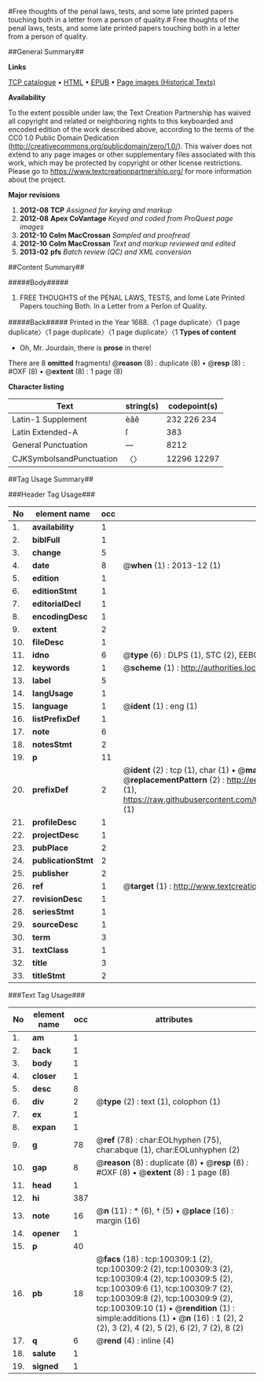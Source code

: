 #Free thoughts of the penal laws, tests, and some late printed papers touching both in a letter from a person of quality.#
Free thoughts of the penal laws, tests, and some late printed papers touching both in a letter from a person of quality.

##General Summary##

**Links**

[TCP catalogue](http://www.ota.ox.ac.uk/tcp/)  • 
[HTML](http://tei.it.ox.ac.uk/tcp/Texts-HTML/free/A40/A40420.html)  • 
[EPUB](http://tei.it.ox.ac.uk/tcp/Texts-EPUB/free/A40/A40420.epub) • 
[Page images (Historical Texts)](https://historicaltexts.jisc.ac.uk/eebo-13565892e)

**Availability**

To the extent possible under law, the Text Creation Partnership has waived all copyright and related or neighboring rights to this keyboarded and encoded edition of the work described above, according to the terms of the CC0 1.0 Public Domain Dedication (http://creativecommons.org/publicdomain/zero/1.0/). This waiver does not extend to any page images or other supplementary files associated with this work, which may be protected by copyright or other license restrictions. Please go to https://www.textcreationpartnership.org/ for more information about the project.

**Major revisions**

1. __2012-08__ __TCP__ *Assigned for keying and markup*
1. __2012-08__ __Apex CoVantage__ *Keyed and coded from ProQuest page images*
1. __2012-10__ __Colm MacCrossan__ *Sampled and proofread*
1. __2012-10__ __Colm MacCrossan__ *Text and markup reviewed and edited*
1. __2013-02__ __pfs__ *Batch review (QC) and XML conversion*

##Content Summary##

#####Body#####

1. FREE THOUGHTS of the PENAL LAWS, TESTS, and ſome Late Printed Papers touching Both. In a Letter from a Perſon of Quality.

#####Back#####
Printed in the Year 1688.〈1 page duplicate〉〈1 page duplicate〉〈1 page duplicate〉〈1 page duplicate〉〈1 
**Types of content**

  * Oh, Mr. Jourdain, there is **prose** in there!

There are 8 **omitted** fragments! 
 @__reason__ (8) : duplicate (8)  •  @__resp__ (8) : #OXF (8)  •  @__extent__ (8) : 1 page (8)

**Character listing**


|Text|string(s)|codepoint(s)|
|---|---|---|
|Latin-1 Supplement|èâê|232 226 234|
|Latin Extended-A|ſ|383|
|General Punctuation|—|8212|
|CJKSymbolsandPunctuation|〈〉|12296 12297|

##Tag Usage Summary##

###Header Tag Usage###

|No|element name|occ|attributes|
|---|---|---|---|
|1.|__availability__|1||
|2.|__biblFull__|1||
|3.|__change__|5||
|4.|__date__|8| @__when__ (1) : 2013-12 (1)|
|5.|__edition__|1||
|6.|__editionStmt__|1||
|7.|__editorialDecl__|1||
|8.|__encodingDesc__|1||
|9.|__extent__|2||
|10.|__fileDesc__|1||
|11.|__idno__|6| @__type__ (6) : DLPS (1), STC (2), EEBO-CITATION (1), OCLC (1), VID (1)|
|12.|__keywords__|1| @__scheme__ (1) : http://authorities.loc.gov/ (1)|
|13.|__label__|5||
|14.|__langUsage__|1||
|15.|__language__|1| @__ident__ (1) : eng (1)|
|16.|__listPrefixDef__|1||
|17.|__note__|6||
|18.|__notesStmt__|2||
|19.|__p__|11||
|20.|__prefixDef__|2| @__ident__ (2) : tcp (1), char (1)  •  @__matchPattern__ (2) : ([0-9\-]+):([0-9IVX]+) (1), (.+) (1)  •  @__replacementPattern__ (2) : http://eebo.chadwyck.com/downloadtiff?vid=$1&page=$2 (1), https://raw.githubusercontent.com/textcreationpartnership/Texts/master/tcpchars.xml#$1 (1)|
|21.|__profileDesc__|1||
|22.|__projectDesc__|1||
|23.|__pubPlace__|2||
|24.|__publicationStmt__|2||
|25.|__publisher__|2||
|26.|__ref__|1| @__target__ (1) : http://www.textcreationpartnership.org/docs/. (1)|
|27.|__revisionDesc__|1||
|28.|__seriesStmt__|1||
|29.|__sourceDesc__|1||
|30.|__term__|3||
|31.|__textClass__|1||
|32.|__title__|3||
|33.|__titleStmt__|2||


###Text Tag Usage###

|No|element name|occ|attributes|
|---|---|---|---|
|1.|__am__|1||
|2.|__back__|1||
|3.|__body__|1||
|4.|__closer__|1||
|5.|__desc__|8||
|6.|__div__|2| @__type__ (2) : text (1), colophon (1)|
|7.|__ex__|1||
|8.|__expan__|1||
|9.|__g__|78| @__ref__ (78) : char:EOLhyphen (75), char:abque (1), char:EOLunhyphen (2)|
|10.|__gap__|8| @__reason__ (8) : duplicate (8)  •  @__resp__ (8) : #OXF (8)  •  @__extent__ (8) : 1 page (8)|
|11.|__head__|1||
|12.|__hi__|387||
|13.|__note__|16| @__n__ (11) : * (6), † (5)  •  @__place__ (16) : margin (16)|
|14.|__opener__|1||
|15.|__p__|40||
|16.|__pb__|18| @__facs__ (18) : tcp:100309:1 (2), tcp:100309:2 (2), tcp:100309:3 (2), tcp:100309:4 (2), tcp:100309:5 (2), tcp:100309:6 (1), tcp:100309:7 (2), tcp:100309:8 (2), tcp:100309:9 (2), tcp:100309:10 (1)  •  @__rendition__ (1) : simple:additions (1)  •  @__n__ (16) : 1 (2), 2 (2), 3 (2), 4 (2), 5 (2), 6 (2), 7 (2), 8 (2)|
|17.|__q__|6| @__rend__ (4) : inline (4)|
|18.|__salute__|1||
|19.|__signed__|1||
